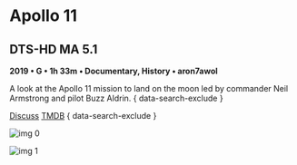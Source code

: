 # Apollo 11

## DTS-HD MA 5.1

**2019 • G • 1h 33m • Documentary, History • aron7awol**

A look at the Apollo 11 mission to land on the moon led by commander Neil Armstrong and pilot Buzz Aldrin.
{ data-search-exclude }

[Discuss](https://www.avsforum.com/threads/bass-eq-for-filtered-movies.2995212/post-58207082)  [TMDB](549559)
{ data-search-exclude }

![img 0](https://i.imgur.com/2rKyNZu.jpg)

![img 1](https://i.imgur.com/eYwwRJl.png)

